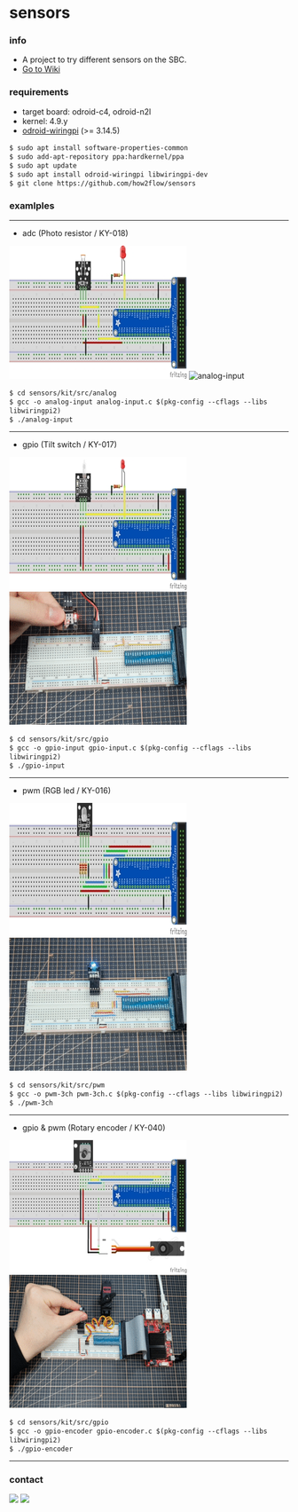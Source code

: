 # sensors

### info
- A project to try different sensors on the SBC.
- [Go to Wiki](https://wiki.odroid.com/common/application_note/arduino_sensor_kit/start)

### requirements
- target board: odroid-c4, odroid-n2l
- kernel: 4.9.y
- [odroid-wiringpi](https://github.com/hardkernel/wiringPi) (>= 3.14.5)
```
$ sudo apt install software-properties-common
$ sudo add-apt-repository ppa:hardkernel/ppa
$ sudo apt update
$ sudo apt install odroid-wiringpi libwiringpi-dev
$ git clone https://github.com/how2flow/sensors
```

### examlples

* * *

- adc (Photo resistor / KY-018)

![fritzing-analog-input](kit/fritzing/images/ky-018.jpg)
![analog-input](kit/examples/ky-018.gif)
```
$ cd sensors/kit/src/analog
$ gcc -o analog-input analog-input.c $(pkg-config --cflags --libs libwiringpi2)
$ ./analog-input
```

* * *

- gpio (Tilt switch / KY-017)

![fritzing-gpio-input](kit/fritzing/images/ky-017.jpg)
![gpio-input](kit/examples/ky-017.gif)
```
$ cd sensors/kit/src/gpio
$ gcc -o gpio-input gpio-input.c $(pkg-config --cflags --libs libwiringpi2)
$ ./gpio-input
```

* * *

- pwm (RGB led / KY-016)

![fritzing-pwm-3ch](kit/fritzing/images/ky-016.jpg)
![pwm-3ch](kit/examples/ky-016.gif)
```
$ cd sensors/kit/src/pwm
$ gcc -o pwm-3ch pwm-3ch.c $(pkg-config --cflags --libs libwiringpi2)
$ ./pwm-3ch
```

* * *

- gpio & pwm (Rotary encoder / KY-040)

![fritzing-gpio-encoder](kit/fritzing/images/ky-040.jpg)
![gpio-encoder](kit/examples/ky-040.gif)
```
$ cd sensors/kit/src/gpio
$ gcc -o gpio-encoder gpio-encoder.c $(pkg-config --cflags --libs libwiringpi2)
$ ./gpio-encoder
```

* * *

### contact
<a href="mailto:steve@how2flow.net" target="_blank"><img src="https://img.shields.io/badge/gmail-ea4335?style=flat-square&logo=Gmail&logoColor=white"/></a>
<a href="https://www.youtube.com/channel/UCSixYoVCS1dKRO-FqlBXAiQ" target="_blank"><img src="https://img.shields.io/badge/YouTube-ff0000?style=flat-square&logo=YouTube&logoColor=white"/></a>
